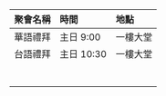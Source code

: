 | 聚會名稱 | 時間       | 地點   |
| ---- | :------- | :--- |
| 華語禮拜 | 主日 9:00  | 一樓大堂 |
| 台語禮拜 | 主日 10:30 | 一樓大堂 |
|      |          |      |
|      |          |      |
|      |          |      |
|      |          |      |
|      |          |      |
|      |          |      |
|      |          |      |

